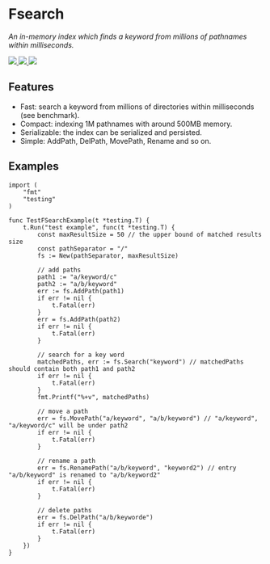 # Fsearch
_An in-memory index which finds a keyword from millions of pathnames within milliseconds._

<a href="https://github.com/ihexxa/fsearch/actions">
    <img src="https://github.com/ihexxa/fsearch/workflows/ci-fsearch/badge.svg" />
</a>
<a href="https://goreportcard.com/report/github.com/ihexxa/fsearch">
    <img src="https://goreportcard.com/badge/github.com/ihexxa/fsearch" />
</a>
<a href="https://pkg.go.dev/github.com/ihexxa/fsearch" title="doc">
    <img src="https://pkg.go.dev/badge/github.com/ihexxa/fsearch" />
</a>

## Features
- Fast: search a keyword from millions of directories within milliseconds (see benchmark).
- Compact: indexing 1M pathnames with around 500MB memory.
- Serializable: the index can be serialized and persisted.
- Simple: AddPath, DelPath, MovePath, Rename and so on.

## Examples
```golang
import (
	"fmt"
	"testing"
)

func TestFSearchExample(t *testing.T) {
	t.Run("test example", func(t *testing.T) {
		const maxResultSize = 50 // the upper bound of matched results size
		const pathSeparator = "/"
		fs := New(pathSeparator, maxResultSize)

		// add paths
		path1 := "a/keyword/c"
		path2 := "a/b/keyword"
		err := fs.AddPath(path1)
		if err != nil {
			t.Fatal(err)
		}
		err = fs.AddPath(path2)
		if err != nil {
			t.Fatal(err)
		}

		// search for a key word
		matchedPaths, err := fs.Search("keyword") // matchedPaths should contain both path1 and path2
		if err != nil {
			t.Fatal(err)
		}
		fmt.Printf("%+v", matchedPaths)

		// move a path
		err = fs.MovePath("a/keyword", "a/b/keyword") // "a/keyword", "a/keyword/c" will be under path2
		if err != nil {
			t.Fatal(err)
		}

		// rename a path
		err = fs.RenamePath("a/b/keyword", "keyword2") // entry "a/b/keyword" is renamed to "a/b/keyword2"
		if err != nil {
			t.Fatal(err)
		}

		// delete paths
		err = fs.DelPath("a/b/keyworde")
		if err != nil {
			t.Fatal(err)
		}
	})
}
```
